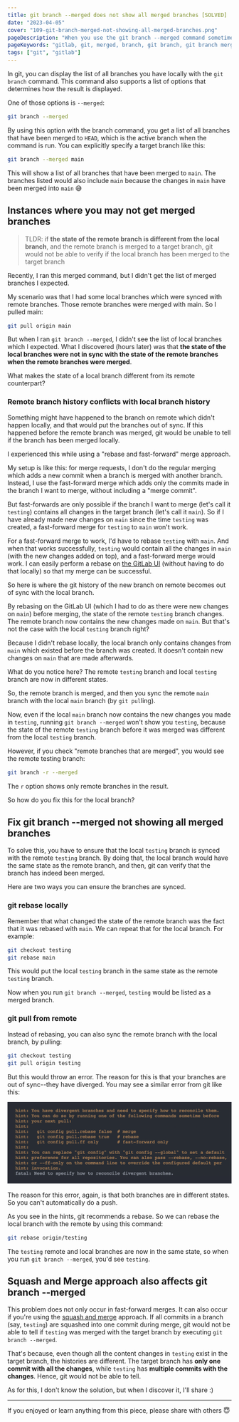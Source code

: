 ```yaml
---
title: git branch --merged does not show all merged branches [SOLVED]
date: "2023-04-05"
cover: "109-git-branch-merged-not-showing-all-merged-branches.png"
pageDescription: "When you use the git branch --merged command sometimes, it might not show all the merged branches. In this article, I explain the reason for that, as well as the solution"
pageKeywords: "gitlab, git, merged, branch, git branch, git branch merged, git rebase, git pull, fast-forward, git clone, divergent branches, merged branches, branch command, branch options"
tags: ["git", "gitlab"]
---
```


In git, you can display the list of all branches you have locally with the `git branch` command. This command also supports a list of options that determines how the result is displayed.

One of those options is `--merged`:

```bash
git branch --merged
```

By using this option with the branch command, you get a list of all branches that have been merged to `HEAD`, which is the active branch when the command is run. You can explicitly specify a target branch like this:

```bash
git branch --merged main
```

This will show a list of all branches that have been merged to `main`. The branches listed would also include `main` because the changes in `main` have been merged into `main` 😅

## Instances where you may not get merged branches

> TLDR: if **the state of the remote branch is different from the local branch**, and the remote branch is merged to a target branch, git would not be able to verify if the local branch has been merged to the target branch

Recently, I ran this merged command, but I didn't get the list of merged branches I expected.

My scenario was that I had some local branches which were synced with remote branches. Those remote branches were merged with main. So I pulled main:

```bash
git pull origin main
```

But when I ran `git branch --merged`, I didn't see the list of local branches which I expected. What I discovered (hours later) was that **the state of the local branches were not in sync with the state of the remote branches when the remote branches were merged**.

What makes the state of a local branch different from its remote counterpart?

### Remote branch history conflicts with local branch history

Something might have happened to the branch on remote which didn't happen locally, and that would put the branches out of sync. If this happened before the remote branch was merged, git would be unable to tell if the branch has been merged locally.

I experienced this while using a "rebase and fast-forward" merge approach.

My setup is like this: for merge requests, I don't do the regular merging which adds a new commit when a branch is merged with another branch. Instead, I use the fast-forward merge which adds only the commits made in the branch I want to merge, without including a "merge commit".

But fast-forwards are only possible if the branch I want to merge (let's call it `testing`) contains all changes in the target branch (let's call it `main`). So if I have already made new changes on `main` since the time `testing` was created, a fast-forward merge for `testing` to `main` won't work.

For a fast-forward merge to work, I'd have to rebase `testing` with `main`. And when that works successfully, `testing` would contain all the changes in `main` (with the new changes added on top), and a fast-forward merge would work. I can easily perform a rebase on [the GitLab UI](https://docs.gitlab.com/ee/topics/git/git_rebase.html#from-the-gitlab-ui) (without having to do that locally) so that my merge can be successful.

So here is where the git history of the new branch on remote becomes out of sync with the local branch.

By rebasing on the GitLab UI (which I had to do as there were new changes on `main`) before merging, the state of the remote `testing` branch changes. The remote branch now contains the new changes made on `main`. But that's not the case with the local `testing` branch right?

Because I didn't rebase locally, the local branch only contains changes from `main` which existed before the branch was created. It doesn't contain new changes on `main` that are made afterwards.

What do you notice here? The remote `testing` branch and local `testing` branch are now in different states.

So, the remote branch is merged, and then you sync the remote `main` branch with the local `main` branch (by `git pul`ling).

Now, even if the local `main` branch now contains the new changes you made in `testing`, running `git branch --merged` won't show you `testing`, because the state of the remote `testing` branch before it was merged was different from the local `testing` branch.

However, if you check "remote branches that are merged", you would see the remote testing branch:

```bash
git branch -r --merged
```

The `r` option shows only remote branches in the result.

So how do you fix this for the local branch?

## Fix git branch --merged not showing all merged branches

To solve this, you have to ensure that the local `testing` branch is synced with the remote `testing` branch. By doing that, the local branch would have the same state as the remote branch, and then, git can verify that the branch has indeed been merged.

Here are two ways you can ensure the branches are synced.

### git rebase locally

Remember that what changed the state of the remote branch was the fact that it was rebased with `main`. We can repeat that for the local branch. For example:

```bash
git checkout testing
git rebase main
```

This would put the local `testing` branch in the same state as the remote `testing` branch.

Now when you run `git branch --merged`, `testing` would be listed as a merged branch.

### git pull from remote

Instead of rebasing, you can also sync the remote branch with the local branch, by pulling:

```bash
git checkout testing
git pull origin testing
```

But this would throw an error. The reason for this is that your branches are out of sync--they have diverged. You may see a similar error from git like this:

![Git showing divergent branches error](./divergent-branches-error.png)

The reason for this error, again, is that both branches are in different states. So you can't automatically do a push.

As you see in the hints, git recommends a rebase. So we can rebase the local branch with the remote by using this command:

```bash
git rebase origin/testing
```

The `testing` remote and local branches are now in the same state, so when you run `git branch --merged`, you'd see `testing`. 

## Squash and Merge approach also affects git branch --merged

This problem does not only occur in fast-forward merges. It can also occur if you're using the [squash and merge](https://docs.gitlab.com/ee/user/project/merge_requests/squash_and_merge.html) approach. If all commits in a branch (say, `testing`) are squashed into one commit during merge, git would not be able to tell if `testing` was merged with the target branch by executing `git branch --merged`.

That's because, even though all the content changes in `testing` exist in the target branch, the histories are different. The target branch has **only one commit with all the changes**, while `testing` has **multiple commits with the changes**. Hence, git would not be able to tell.

As for this, I don't know the solution, but when I discover it, I'll share :)

---

If you enjoyed or learn anything from this piece, please share with others 😇
